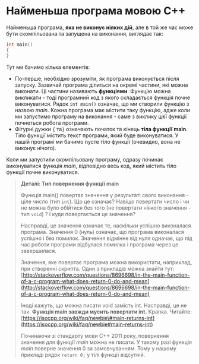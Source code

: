 # Найменьша програма мовою С++

Найменьша програма, **яка не виконує ніяких дій**, але в той же час може бути скомпільована та запущена на виконання, виглядає так:

```cpp
int main()
{
}
```

Тут ми бачимо кілька елементів:

* По-перше, необхідно зрозуміти, як програма виконується після запуску. Зазвичай програма ділиться на окремі частини, які можна виконати. Ці частини називають **функціями**. Функцію можна викликати - тоді програмний код з якого складається функція почне виконуватися. Рядок `int main()` означає, що ми створили функцію з назвою _main_. Кожна програма має містити таку функцію, адже коли ми запустимо програму на виконання - саме з виклику цієї функції почнеться робота програми.
* Фігурні дужки `{` та`}` означають початок та кінець **тіла функції main**. Тіло функції містить текст програми, який буде виконуватися. У нашій програмі ми бачимо пусте тіло функції \(очевидно, вона не виконує нічого\).

Коли ми запустили скомпільовану програму, одразу починає виконуватися функція _main_, відповідно весь код, який містить тіло функції почне виконуватися.

> **Деталі: Тип повернення функції main**
>
> Функція main\(\) повертає значення у результаті свого виконання - ціле число \(тип `int`\). Що це означає? Навіщо повертати число і чи не можна було обійтися без того \(не повертати ніякого значення - тип `void`\) ? І куди повертається це значення?
>
> Насправді, це значення означає те, наскільки успішно виконалася програма. Значення 0 \(нуль\) означає, що програма виконалася успішно і без помилок. Значення відмінне від нуля одначає, що під час роботи програми відбулася помилка і програма через це завершилася.
>
> Значення, яке повертає програма можна використати, наприклад, при створенні скрипта. Один з прикладів можна знайти тут: [http://stackoverflow.com/questions/8696698/in-the-main-function-of-a-c-program-what-does-return-0-do-and-mean](http://stackoverflow.com/questions/8696698/in-the-main-function-of-a-c-program-what-does-return-0-do-and-mean)
>
> Іноді кажуть, що можна писати void замість int. Насправді, це не так. **Функція main завжди мусить повертати int.** Крапка. Читайте: [https://isocpp.org/wiki/faq/newbie\#main-returns-int](https://isocpp.org/wiki/faq/newbie#main-returns-int)
>
> Починаючи зі стандарту мови С++ 2011 року, повернення значення для функції _main_ можна не писати. У такому разі функція _main_ поверне значення 0 за замовчуванням. Тому у нашому прикладі рядок `return 0;` у тілі функції відсутній.

